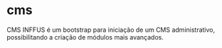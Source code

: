 # cms
CMS INFFUS é um bootstrap para iniciação de um CMS administrativo, possibilitando a criação de módulos mais avançados.
